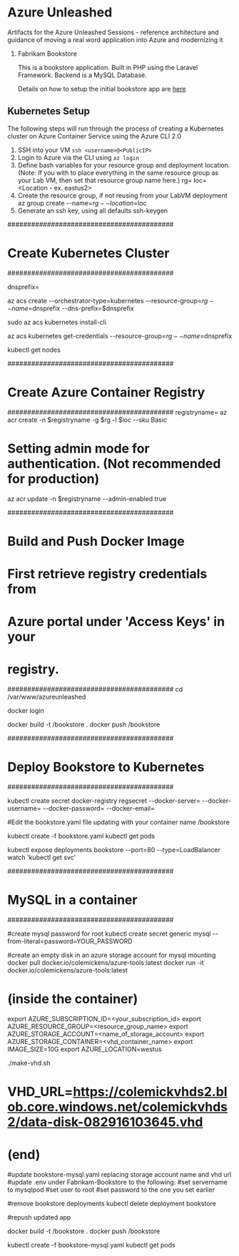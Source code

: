 # Azure Unleashed
Artifacts for the Azure Unleashed Sessions - reference architecture and guidance of moving a real word application into Azure and modernizing it

1. Fabrikam Bookstore

    This is a bookstore application. Built in PHP using the Laravel Framework. Backend is a MySQL Database.

    Details on how to setup the initial bookstore app are [here](Fabrikam-Bookstore/readme.md)
    
## Kubernetes Setup  
The following steps will run through the process of creating a Kubernetes cluster on Azure Container Service using the Azure CLI 2.0

1) SSH into your VM `ssh <username>@<PublicIP>`
2) Login to Azure via the CLI using `az login`
3) Define bash variables for your resource group and deployment location. (Note: If you with to place everything in the same resource group as your Lab VM, then set that resource group name here.)
    rg=<Resource Group Name>
    loc=<Location - ex. eastus2>
4) Create the resource group, if not reusing from your LabVM deployment
    az group create --name=$rg --location=$loc
5) Generate an ssh key, using all defaults
    ssh-keygen

##########################################
# Create Kubernetes Cluster
##########################################

dnsprefix=<Some Unique Name>

az acs create --orchestrator-type=kubernetes --resource-group=$rg --name=$dnsprefix --dns-prefix=$dnsprefix

sudo az acs kubernetes install-cli

az acs kubernetes get-credentials --resource-group=$rg --name=$dnsprefix

kubectl get nodes

##########################################
# Create Azure Container Registry
##########################################
registryname=<Registry Name>
az acr create -n $registryname -g $rg -l $loc --sku Basic

# Setting admin mode for authentication. (Not recommended for production) 
az acr update -n $registryname --admin-enabled true

##########################################
# Build and Push Docker Image
#
# First retrieve registry credentials from 
# Azure portal under 'Access Keys' in your
# registry.
##########################################
cd /var/www/azureunleashed

docker login <registry login server>

docker build -t <registry login server>/bookstore .
docker push <registry login server>/bookstore

##########################################
# Deploy Bookstore to Kubernetes
##########################################

kubectl create secret docker-registry regsecret --docker-server=<registry login server> --docker-username=<registry username> --docker-password=<registry password> --docker-email=<your-email>

#Edit the bookstore.yaml file updating with your container name <registry login server>/bookstore

kubectl create -f bookstore.yaml
kubectl get pods

kubectl expose deployments bookstore --port=80 --type=LoadBalancer
watch 'kubectl get svc'


##########################################
# MySQL in a container
##########################################

#create mysql password for root
kubectl create secret generic mysql --from-literal=password=YOUR_PASSWORD

#create an empty disk in an azure storage account for mysql mounting
docker pull docker.io/colemickens/azure-tools:latest
docker run -it docker.io/colemickens/azure-tools:latest

# (inside the container)

export AZURE_SUBSCRIPTION_ID=<your_subscription_id>
export AZURE_RESOURCE_GROUP=<resource_group_name>
export AZURE_STORAGE_ACCOUNT=<name_of_storage_account>
export AZURE_STORAGE_CONTAINER=<vhd_container_name>
export IMAGE_SIZE=10G
export AZURE_LOCATION=westus

./make-vhd.sh
# VHD_URL=https://colemickvhds2.blob.core.windows.net/colemickvhds2/data-disk-082916103645.vhd
# (end)


#update bookstore-mysql.yaml replacing storage account name and vhd url
#update .env under Fabrikam-Bookstore to the following:
#set servername to mysqlpod
#set user to root
#set password to the one you set earlier


#remove bookstore deployments
kubectl delete deployment bookstore

#repush updated app

docker build -t <registry login server>/bookstore .
docker push <registry login server>/bookstore

kubectl create -f bookstore-mysql.yaml
kubectl get pods


